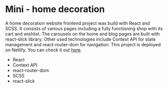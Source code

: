 # Mini - home decoration

A home decoration website frontend project was build with React and SCSS. It consists of various pages including a fully functioning shop with its cart and wishlist. The carousels on the home and blog pages are built with react-slick library. Other used technologies include Context API for state management and react-router-dom for navigation. This project is deployed on Netlify. 
You can check it out [here](https://mini-deco-shop.netlify.app/).

- React
- Context API
- react-router-dom
- SCSS
- react-slick
